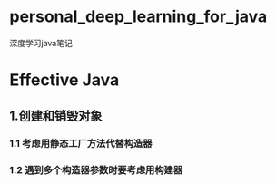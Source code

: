 # personal_deep_learning_for_java
深度学习java笔记
# Effective Java
## 1.创建和销毁对象
### 1.1 考虑用静态工厂方法代替构造器
### 1.2 遇到多个构造器参数时要考虑用构建器
